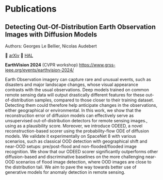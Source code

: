 # Publications

##  Detecting Out-Of-Distribution Earth Observation Images with Diffusion Models

Authors: Georges Le Bellier, Nicolas Audebert

🔗 [arXiv](https://arxiv.org/abs/2404.12667) 🔗 [HAL](https://hal.science/hal-04551408/)

**EarthVision 2024** (CVPR workshop)
https://www.grss-ieee.org/events/earthvision-2024/

Earth Observation imagery can capture rare and unusual events, such as disasters and major landscape changes, whose visual appearance contrasts with the usual observations. Deep models trained on common remote sensing data will output drastically different features for these out-of-distribution samples, compared to those closer to their training dataset.
Detecting them could therefore help anticipate changes in the observations, either geographical or environmental.
In this work, we show that the reconstruction error of diffusion models can effectively serve as unsupervised out-of-distribution detectors for remote sensing images., using as a plausibility score.
Moreover, we introduce ODEED, a novel reconstruction-based scorer using the probability-flow ODE of diffusion models. We validate it experimentally on SpaceNet 8 with various scenarios, such as classical OOD detection with geographical shift and near-OOD setups: pre/post-flood and non-flooded/flooded image recognition.
We show that our ODEED scorer significantly outperforms other diffusion-based and discriminative baselines on the more challenging near-OOD scenarios of flood image detection, where OOD images are close to the distribution tail.
We aim to pave the way towards better use of generative models for anomaly detection in remote sensing.
